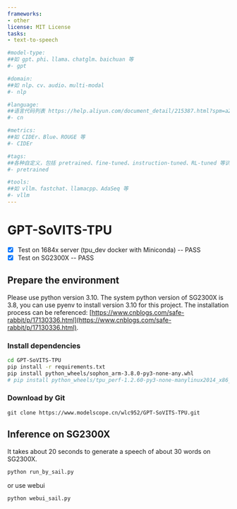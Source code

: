 ```yaml
---
frameworks:
- other
license: MIT License
tasks:
- text-to-speech

#model-type:
##如 gpt、phi、llama、chatglm、baichuan 等
#- gpt

#domain:
##如 nlp、cv、audio、multi-modal
#- nlp

#language:
##语言代码列表 https://help.aliyun.com/document_detail/215387.html?spm=a2c4g.11186623.0.0.9f8d7467kni6Aa
#- cn 

#metrics:
##如 CIDEr、Blue、ROUGE 等
#- CIDEr

#tags:
##各种自定义，包括 pretrained、fine-tuned、instruction-tuned、RL-tuned 等训练方法和其他
#- pretrained

#tools:
##如 vllm、fastchat、llamacpp、AdaSeq 等
#- vllm
---
```


# GPT-SoVITS-TPU

- [x] Test on 1684x server (tpu_dev docker with Miniconda) -- PASS
- [x] Test on SG2300X -- PASS
  
## Prepare the environment

Please use python version 3.10. The system python version of SG2300X is 3.8, you can use pyenv to install version 3.10 for this project. The installation process can be referenced: [https://www.cnblogs.com/safe-rabbit/p/17130336.html](https://www.cnblogs.com/safe-rabbit/p/17130336.html).

### Install dependencies

```bash
cd GPT-SoVITS-TPU
pip install -r requirements.txt
pip install python_wheels/sophon_arm-3.8.0-py3-none-any.whl
# pip install python_wheels/tpu_perf-1.2.60-py3-none-manylinux2014_x86_64.whl
```

### Download by Git

```
git clone https://www.modelscope.cn/wlc952/GPT-SoVITS-TPU.git
```

## Inference on SG2300X

It takes about 20 seconds to generate a speech of about 30 words on SG2300X.

```bash
python run_by_sail.py
```

or use webui

```bash
python webui_sail.py
```